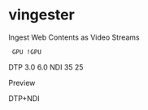 # vingester
Ingest Web Contents as Video Streams


     GPU !GPU
DTP  3.0 6.0
NDI  35  25

Preview

DTP+NDI

